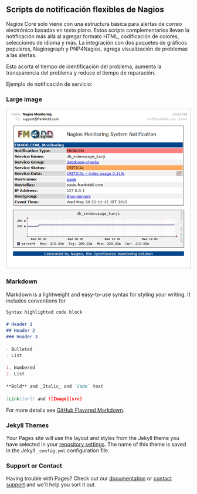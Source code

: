 ## Scripts de notificación flexibles de Nagios


Nagios Core solo viene con una estructura básica para alertas de correo electrónico basadas en texto plano. Estos scripts complementarios llevan la notificación más allá al agregar formato HTML, codificación de colores, selecciones de idioma y más. La integración con dos paquetes de gráficos populares, Nagiosgraph y PNP4Nagios, agrega visualización de problemas a las alertas.

Esto acorta el tiempo de identificación del problema, aumenta la transparencia del problema y reduce el tiempo de reparación.

Ejemplo de notificación de servicio:

### Large image

![Branching](https://github.com/sistemmsn/nagios-notification/blob/gh-pages/ejemplo.png)

### Markdown

Markdown is a lightweight and easy-to-use syntax for styling your writing. It includes conventions for

```markdown
Syntax highlighted code block

# Header 1
## Header 2
### Header 3

- Bulleted
- List

1. Numbered
2. List

**Bold** and _Italic_ and `Code` text

[Link](url) and ![Image](src)
```

For more details see [GitHub Flavored Markdown](https://guides.github.com/features/mastering-markdown/).

### Jekyll Themes

Your Pages site will use the layout and styles from the Jekyll theme you have selected in your [repository settings](https://github.com/sistemmsn/nagios-notification/settings). The name of this theme is saved in the Jekyll `_config.yml` configuration file.

### Support or Contact

Having trouble with Pages? Check out our [documentation](https://docs.github.com/categories/github-pages-basics/) or [contact support](https://github.com/contact) and we’ll help you sort it out.
